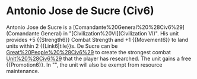 # Antonio Jose de Sucre (Civ6)

Antonio Jose de Sucre is a [Comandante%20General%20%28Civ6%29](Comandante General) in "[Civilization%20VI](Civilization VI)". His unit provides +5 {{Strength6}} Combat Strength and +1 {{Movement6}} to land units within 2 {{Link6|tile}}s.
De Sucre can be [Great%20People%20%28Civ6%29](retired) to create the strongest combat [Unit%20%28Civ6%29](unit) that the player has researched. The unit gains a free {{Promotion6}}. In "", the unit will also be exempt from resource maintenance.